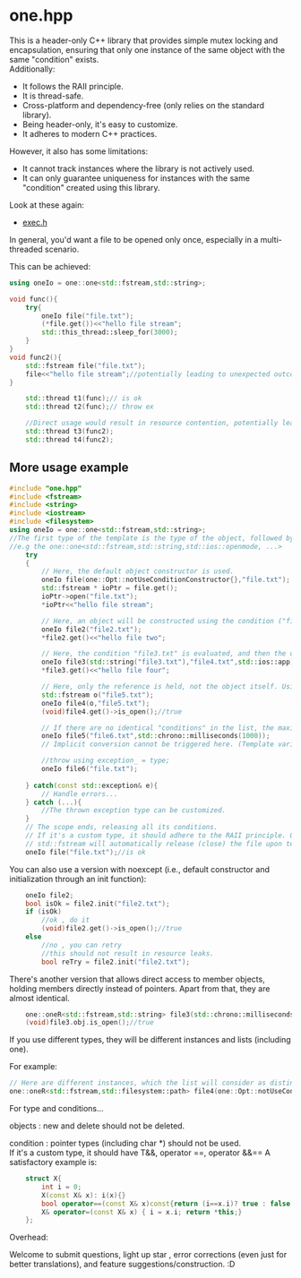 # one.hpp

This is a header-only C++ library that provides simple mutex locking and encapsulation, ensuring that only one instance of the same object with the same "condition" exists.  
Additionally:

- It follows the RAII principle.
- It is thread-safe.
- Cross-platform and dependency-free (only relies on the standard library).
- Being header-only, it's easy to customize.
- It adheres to modern C++ practices.

However, it also has some limitations:

- It cannot track instances where the library is not actively used.
- It can only guarantee uniqueness for instances with the same "condition" created using this library.

Look at these again:  

- [exec.h](https://github.com/moehoshio/exec.h)

In general, you'd want a file to be opened only once, especially in a multi-threaded scenario.  
  
This can be achieved:  

```cpp
using oneIo = one::one<std::fstream,std::string>;

void func(){
    try{
        oneIo file("file.txt");
        (*file.get())<<"hello file stream";
        std::this_thread::sleep_for(3000);
    }
}
void func2(){
    std::fstream file("file.txt");
    file<<"hello file stream";//potentially leading to unexpected outcomes.
}

    std::thread t1(func);// is ok
    std::thread t2(func);// throw ex

    //Direct usage would result in resource contention, potentially leading to unexpected outcomes.
    std::thread t3(func2);
    std::thread t4(func2);
```

## More usage example

```cpp
#include "one.hpp"
#include <fstream>
#include <string>
#include <iostream>
#include <filesystem>
using oneIo = one::one<std::fstream,std::string>;
//The first type of the template is the type of the object, followed by the 'conditions' (which can be more than one).
//e.g the one::one<std::fstream,std::string,std::ios::openmode, ...>
    try
    {
        // Here, the default object constructor is used.
        oneIo file(one::Opt::notUseConditionConstructor{},"file.txt");
        std::fstream * ioPtr = file.get();
        ioPtr->open("file.txt");
        *ioPtr<<"hello file stream";

        // Here, an object will be constructed using the condition ("file2.txt").
        oneIo file2("file2.txt");
        *file2.get()<<"hello file two";

        // Here, the condition "file3.txt" is evaluated, and then the object is constructed using {"file4.txt", std::ios::app}.
        oneIo file3(std::string("file3.txt"),"file4.txt",std::ios::app);
        *file3.get()<<"hello file four";

        // Here, only the reference is held, not the object itself. Using temporary objects may lead to dangling references!
        std::fstream o("file5.txt");
        oneIo file4(o,"file5.txt");
        (void)file4.get()->is_open();//true

        // If there are no identical "conditions" in the list, the maximum wait time to acquire the lock (defaulting to 5000 milliseconds):
        oneIo file5("file6.txt",std::chrono::milliseconds(1000));
        // Implicit conversion cannot be triggered here. (Template variable parameter matching takes precedence over implicit conversion)

        //throw using exception_ = type;
        oneIo file6("file.txt"); 
        
    } catch(const std::exception& e){
        // Handle errors...
    } catch (...){
        //The thrown exception type can be customized.
    }
    // The scope ends, releasing all its conditions.
    // If it's a custom type, it should adhere to the RAII principle. Otherwise, it must be released before the end of the scope.
    // std::fstream will automatically release (close) the file upon termination.
    oneIo file("file.txt");//is ok


```

You can also use a version with noexcept (i.e., default constructor and initialization through an init function):

```cpp
    oneIo file2;
    bool isOk = file2.init("file2.txt");
    if (isOk)
        //ok , do it
        (void)file2.get()->is_open();//true
    else
        //no , you can retry
        //this should not result in resource leaks.
        bool reTry = file2.init("file2.txt");
```

There's another version that allows direct access to member objects, holding members directly instead of pointers. Apart from that, they are almost identical.

```cpp
    one::oneR<std::fstream,std::string> file3(std::chrono::milliseconds(5000),/*condition*/"file3.txt","file3.txt");
    (void)file3.obj.is_open();//true
```

If you use different types, they will be different instances and lists (including one).

For example:

```cpp
// Here are different instances, which the list will consider as distinct.
one::oneR<std::fstream,std::filesystem::path> file4(one::Opt::notUseConditionConstructor{},std::filesystem::path("file3.txt"));
```

For type and conditions...

objects : new and delete should not be deleted.

condition : pointer types (including char *) should not be used.  
If it's a custom type, it should have T&&, operator ==, operator &&==  A satisfactory example is:

```cpp
    struct X{
        int i = 0;
        X(const X& x): i(x){}
        bool operator==(const X& x)const{return (i==x.i)? true : false ;}
        X& operator=(const X& x) { i = x.i; return *this;}
    };
```

Overhead:

Welcome to  submit questions, light up star , error corrections (even just for better translations), and feature suggestions/construction. :D
